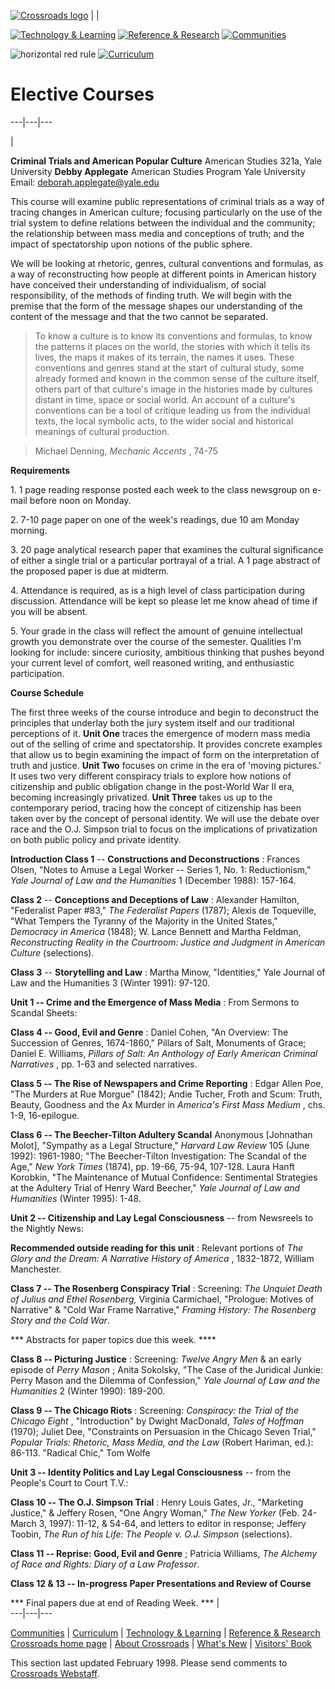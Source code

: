 [![Crossroads
logo](http://crossroads.georgetown.edu/logo_sm.gif)](http://crossroads.georgetown.edu/index.html)
|   |

[![Technology &
Learning](http://crossroads.georgetown.edu/tech_sm.gif)](http://crossroads.georgetown.edu/innovation.html)
[![Reference &
Research](http://crossroads.georgetown.edu/ref_sm.gif)](http://crossroads.georgetown.edu/reference.html)
[![Communities](http://crossroads.georgetown.edu/com_sm.gif)](http://crossroads.georgetown.edu/community.html)

![horizontal red rule](http://crossroads.georgetown.edu/redrule.gif)
[![Curriculum](http://crossroads.georgetown.edu/cur.gif)](http://crossroads.georgetown.edu/curriculum.html)

# Elective Courses  
  
---|---|---  
  
  |

**Criminal Trials and American Popular Culture** American Studies 321a, Yale
University   **Debby Applegate** American Studies Program Yale University
Email: [deborah.applegate@yale.edu](mailto:deborah.applegate@yale.edu)

This course will examine public representations of criminal trials as a way of
tracing changes in American culture; focusing particularly on the use of the
trial system to define relations between the individual and the community; the
relationship between mass media and conceptions of truth; and the impact of
spectatorship upon notions of the public sphere.

We will be looking at rhetoric, genres, cultural conventions and formulas, as
a way of reconstructing how people at different points in American history
have conceived their understanding of individualism, of social responsibility,
of the methods of finding truth. We will begin with the premise that the form
of the message shapes our understanding of the content of the message and that
the two cannot be separated.

> To know a culture is to know its conventions and formulas, to know the
patterns it places on the world, the stories with which it tells its lives,
the maps it makes of its terrain, the names it uses. These conventions and
genres stand at the start of cultural study, some already formed and known in
the common sense of the culture itself, others part of that culture's image in
the histories made by cultures distant in time, space or social world. An
account of a culture's conventions can be a tool of critique leading us from
the individual texts, the local symbolic acts, to the wider social and
historical meanings of cultural production.

>

> Michael Denning, _Mechanic Accents_ , 74-75

**Requirements**

1\. 1 page reading response posted each week to the class newsgroup on e-mail
before noon on Monday.

2\. 7-10 page paper on one of the week's readings, due 10 am Monday morning.

3\. 20 page analytical research paper that examines the cultural significance
of either a single trial or a particular portrayal of a trial. A 1 page
abstract of the proposed paper is due at midterm.

4\. Attendance is required, as is a high level of class participation during
discussion. Attendance will be kept so please let me know ahead of time if you
will be absent.

5\. Your grade in the class will reflect the amount of genuine intellectual
growth you demonstrate over the course of the semester. Qualities I'm looking
for include: sincere curiosity, ambitious thinking that pushes beyond your
current level of comfort, well reasoned writing, and enthusiastic
participation.

**Course Schedule**

The first three weeks of the course introduce and begin to deconstruct the
principles that underlay both the jury system itself and our traditional
perceptions of it. **Unit One** traces the emergence of modern mass media out
of the selling of crime and spectatorship. It provides concrete examples that
allow us to begin examining the impact of form on the interpretation of truth
and justice. **Unit Two** focuses on crime in the era of 'moving pictures.' It
uses two very different conspiracy trials to explore how notions of
citizenship and public obligation change in the post-World War II era,
becoming increasingly privatized. **Unit Three** takes us up to the
contemporary period, tracing how the concept of citizenship has been taken
over by the concept of personal identity. We will use the debate over race and
the O.J. Simpson trial to focus on the implications of privatization on both
public policy and private identity.

**Introduction Class 1** \-- **Constructions and Deconstructions** : Frances
Olsen, "Notes to Amuse a Legal Worker -- Series 1, No. 1: Reductionism," _Yale
Journal of Law and the Humanities_ 1 (December 1988): 157-164.

**Class 2** \-- **Conceptions and Deceptions of Law** : Alexander Hamilton,
"Federalist Paper #83," _The Federalist Papers_ (1787); Alexis de Toqueville,
"What Tempers the Tyranny of the Majority in the United States," _Democracy in
America_ (1848); W. Lance Bennett and Martha Feldman, _Reconstructing Reality
in the Courtroom: Justice and Judgment in American Culture_ (selections).

**Class 3** \-- **Storytelling and Law** : Martha Minow, "Identities," Yale
Journal of Law and the Humanities 3 (Winter 1991): 97-120.

**Unit 1 -- Crime and the Emergence of Mass Media** : From Sermons to Scandal
Sheets:

**Class 4 -- Good, Evil and Genre** : Daniel Cohen, "An Overview: The
Succession of Genres, 1674-1860," Pillars of Salt, Monuments of Grace; Daniel
E. Williams, _Pillars of Salt: An Anthology of Early American Criminal
Narratives_ , pp. 1-63 and selected narratives.

**Class 5 -- The Rise of Newspapers and Crime Reporting** : Edgar Allen Poe,
"The Murders at Rue Morgue" (1842); Andie Tucher, Froth and Scum: Truth,
Beauty, Goodness and the Ax Murder in _America's First Mass Medium_ , chs.
1-9, 16-epilogue.

**Class 6 -- The Beecher-Tilton Adultery Scandal** Anonymous [Johnathan
Molot],  "Sympathy as a Legal Structure," _Harvard Law Review_ 105 (June
1992): 1961-1980;  "The Beecher-Tilton Investigation: The Scandal of the Age,"
_New York Times_ (1874), pp. 19-66, 75-94, 107-128. Laura Hanft Korobkin,
"The Maintenance of Mutual Confidence: Sentimental Strategies at the Adultery
Trial of Henry Ward Beecher," _Yale Journal of Law and Humanities_ (Winter
1995): 1-48.

**Unit 2 -- Citizenship and Lay Legal Consciousness** \-- from Newsreels to
the Nightly News:

**Recommended outside reading for this unit** : Relevant portions of _The
Glory and the Dream: A Narrative History of America_ , 1832-1872, William
Manchester.

**Class 7 -- The Rosenberg Conspiracy Trial** : Screening: _The Unquiet Death
of Julius and Ethel Rosenberg,_ Virginia Carmichael,  "Prologue: Motives of
Narrative" & "Cold War Frame Narrative," _Framing History: The Rosenberg Story
and the Cold War_.

*** Abstracts for paper topics due this week. ****

**Class 8 -- Picturing Justice** : Screening: _Twelve Angry Men_ & an early
episode of _Perry Mason_ ; Anita Sokolsky, "The Case of the Juridical Junkie:
Perry Mason and the Dilemma of Confession," _Yale Journal of Law and the
Humanities_ 2 (Winter 1990): 189-200.

**Class 9 -- The Chicago Riots** : Screening: _Conspiracy: the Trial of the
Chicago Eight_ , "Introduction" by Dwight MacDonald, _Tales of Hoffman_
(1970); Juliet Dee,  "Constraints on Persuasion in the Chicago Seven Trial,"
_Popular Trials: Rhetoric, Mass Media, and the Law_ (Robert Hariman, ed.):
86-113.  "Radical Chic," Tom Wolfe

**Unit 3 -- Identity Politics and Lay Legal Consciousness** \-- from the
People's Court to Court T.V.:

**Class 10 -- The O.J. Simpson Trial** : Henry Louis Gates, Jr., "Marketing
Justice," & Jeffery Rosen, "One Angry Woman," _The New Yorker_ (Feb. 24-March
3, 1997): 11-12,  & 54-64, and letters to editor in response; Jeffery Toobin,
_The Run of his Life: The People v. O.J. Simpson_ (selections).

**Class 11 -- Reprise: Good, Evil and Genre** ; Patricia Williams, _The
Alchemy of Race and Rights: Diary of a Law Professor_.

**Class 12 & 13 -- In-progress Paper Presentations and Review of Course**

*** Final papers due at end of Reading Week. *** |  
---|---|---  
  
[Communities](http://crossroads.georgetown.edu/community.html) |
[Curriculum](http://crossroads.georgetown.edu/curriculum.html) | [Technology &
Learning](http://crossroads.georgetown.edu/innovation.html) | [Reference &
Research](http://crossroads.georgetown.edu/reference.html)  
[Crossroads home page](http://crossroads.georgetown.edu/index.html) | [About
Crossroads](http://crossroads.georgetown.edu/about.html) | [What's
New](http://crossroads.georgetown.edu/new.html) | [Visitors'
Book](http://crossroads.georgetown.edu/visitor.html)

This section last updated February 1998. Please send comments to [Crossroads
Webstaff](mailto:cepacs@gusun.georgetown.edu).  

